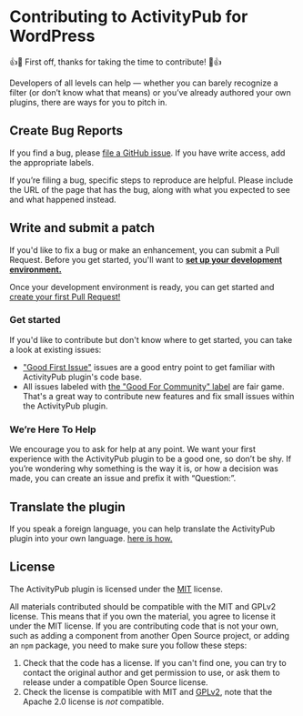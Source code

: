 # Contributing to ActivityPub for WordPress

👍🎉 First off, thanks for taking the time to contribute! 🎉👍

Developers of all levels can help — whether you can barely recognize a filter (or don’t know what that means) or you’ve already authored your own plugins, there are ways for you to pitch in.

## Create Bug Reports

If you find a bug, please [file a GitHub issue](https://github.com/Automattic/wordpress-activitypub/issues/). If you have write access, add the appropriate labels.

If you’re filing a bug, specific steps to reproduce are helpful. Please include the URL of the page that has the bug, along with what you expected to see and what happened instead.

## Write and submit a patch

If you'd like to fix a bug or make an enhancement, you can submit a Pull Request. Before you get started, you'll want to **[set up your development environment.](https://automattic.github.io/wordpress-activitypub/development-environment)**

Once your development environment is ready, you can get started and [create your first Pull Request!](https://automattic.github.io/wordpress-activitypub/pull-request)

### Get started

If you'd like to contribute but don't know where to get started, you can take a look at existing issues:

- ["Good First Issue"](https://github.com/Automattic/wordpress-activitypub/labels/%5BType%5D%20Good%20First%20Issue) issues are a good entry point to get familiar with ActivityPub plugin's code base.
- All issues labeled with [the "Good For Community" label](https://github.com/Automattic/wordpress-activitypub/issues?q=is%3Aopen+sort%3Aupdated-desc+label%3A%22Good+For+Community%22) are fair game. That's a great way to contribute new features and fix small issues within the ActivityPub plugin.

### We’re Here To Help

We encourage you to ask for help at any point. We want your first experience with the ActivityPub plugin to be a good one, so don’t be shy. If you’re wondering why something is the way it is, or how a decision was made, you can create an issue and prefix it with “Question:”.

## Translate the plugin

If you speak a foreign language, you can help translate the ActivityPub plugin into your own language. [here is how.](https://automattic.github.io/wordpress-activitypub/translations)

## License

The ActivityPub plugin is licensed under the [MIT](https://github.com/Automattic/wordpress-activitypub/blob/trunk/LICENSE) license.

All materials contributed should be compatible with the MIT and GPLv2 license. This means that if you own the material, you agree to license it under the MIT license. If you are contributing code that is not your own, such as adding a component from another Open Source project, or adding an `npm` package, you need to make sure you follow these steps:

1. Check that the code has a license. If you can't find one, you can try to contact the original author and get permission to use, or ask them to release under a compatible Open Source license.
2. Check the license is compatible with MIT and [GPLv2](http://www.gnu.org/licenses/license-list.en.html#GPLCompatibleLicenses), note that the Apache 2.0 license is *not* compatible.
